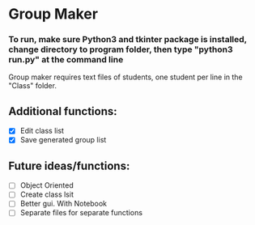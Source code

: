 # Group Maker
### To run, make sure Python3 and tkinter package is installed, change directory to program folder, then type "python3 run.py" at the command line

Group maker requires text files of students, one student per line in the "Class" folder.<br/>

## Additional functions:
- [x] Edit class list
- [x] Save generated group list

## Future ideas/functions:
- [ ] Object Oriented
- [ ] Create class lsit
- [ ] Better gui. With Notebook
- [ ] Separate files for separate functions
